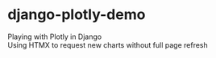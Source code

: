 # django-plotly-demo
 Playing with Plotly in Django  
 Using HTMX to request new charts without full page refresh